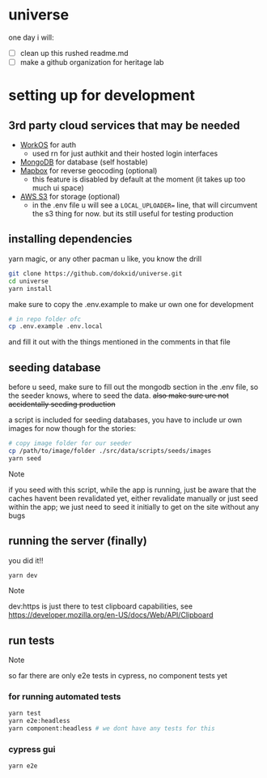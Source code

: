 # universe

one day i will:

-   [ ] clean up this rushed readme.md
-   [ ] make a github organization for heritage lab

# setting up for development

## 3rd party cloud services that may be needed

-   [WorkOS](https://workos.com/) for auth
    -   used rn for just authkit and their hosted login interfaces
-   [MongoDB](https://www.mongodb.com/) for database (self hostable)
-   [Mapbox](https://www.mapbox.com/) for reverse geocoding (optional)
    -   this feature is disabled by default at the moment (it takes up too much ui space)
-   [AWS S3](https://aws.amazon.com/) for storage (optional)
    -   in the .env file u will see a `LOCAL_UPLOADER=` line, that will circumvent the s3 thing for now. but its still useful for testing production

## installing dependencies

yarn magic, or any other pacman u like, you know the drill

```bash
git clone https://github.com/dokxid/universe.git
cd universe
yarn install
```

make sure to copy the .env.example to make ur own one for development

```bash
# in repo folder ofc
cp .env.example .env.local
```

and fill it out with the things mentioned in the comments in that file

## seeding database

before u seed, make sure to fill out the mongodb section in the .env file, so the seeder knows, where to seed the data. ~~also make sure ure not accidentally seeding production~~

a script is included for seeding databases, you have to include ur own images for now though for the stories:

```bash
# copy image folder for our seeder
cp /path/to/image/folder ./src/data/scripts/seeds/images
yarn seed
```

> [!NOTE]
> if you seed with this script, while the app is running, just be aware that the caches havent been revalidated yet, either revalidate manually or just seed within the app; we just need to seed it initially to get on the site without any bugs

## running the server (finally)

you did it!!

```bash
yarn dev
```

> [!NOTE]
> dev:https is just there to test clipboard capabilities, see https://developer.mozilla.org/en-US/docs/Web/API/Clipboard

## run tests

> [!NOTE]
> so far there are only e2e tests in cypress, no component tests yet

### for running automated tests

```bash
yarn test
yarn e2e:headless
yarn component:headless # we dont have any tests for this
```

### cypress gui

```bash
yarn e2e
```
